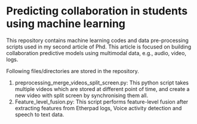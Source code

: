 # Predicting collaboration in students using machine learning

This repository contains machine learning codes and data pre-processing scripts used in my second article of Phd. This article is focused on building collaboration predictive models using multimodal data, e.g., audio, video, logs.

Following files/directories are stored in the repository.

1. preprocessing_merge_videos_split_screen.py: This python script takes multiple videos which are stored at different point of time, and create a new video with split screen by synchronising them all.
2. Feature_level_fusion.py: This script performs feature-level fusion after extracting features from Etherpad logs, Voice activity detection and speech to text data.